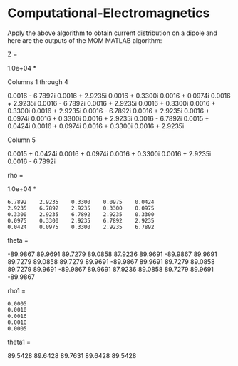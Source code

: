 # Computational-Electromagnetics
Apply the above algorithm to obtain current distribution on a dipole and here are the outputs of the MOM MATLAB algorithm:

Z =

   1.0e+04 *

  Columns 1 through 4

   0.0016 - 6.7892i   0.0016 + 2.9235i   0.0016 + 0.3300i   0.0016 + 0.0974i
   0.0016 + 2.9235i   0.0016 - 6.7892i   0.0016 + 2.9235i   0.0016 + 0.3300i
   0.0016 + 0.3300i   0.0016 + 2.9235i   0.0016 - 6.7892i   0.0016 + 2.9235i
   0.0016 + 0.0974i   0.0016 + 0.3300i   0.0016 + 2.9235i   0.0016 - 6.7892i
   0.0015 + 0.0424i   0.0016 + 0.0974i   0.0016 + 0.3300i   0.0016 + 2.9235i

  Column 5

   0.0015 + 0.0424i
   0.0016 + 0.0974i
   0.0016 + 0.3300i
   0.0016 + 2.9235i
   0.0016 - 6.7892i


rho =

   1.0e+04 *

    6.7892    2.9235    0.3300    0.0975    0.0424
    2.9235    6.7892    2.9235    0.3300    0.0975
    0.3300    2.9235    6.7892    2.9235    0.3300
    0.0975    0.3300    2.9235    6.7892    2.9235
    0.0424    0.0975    0.3300    2.9235    6.7892


theta =

  -89.9867   89.9691   89.7279   89.0858   87.9236
   89.9691  -89.9867   89.9691   89.7279   89.0858
   89.7279   89.9691  -89.9867   89.9691   89.7279
   89.0858   89.7279   89.9691  -89.9867   89.9691
   87.9236   89.0858   89.7279   89.9691  -89.9867


rho1 =

    0.0005
    0.0010
    0.0016
    0.0010
    0.0005


theta1 =

   89.5428
   89.6428
   89.7631
   89.6428
   89.5428



